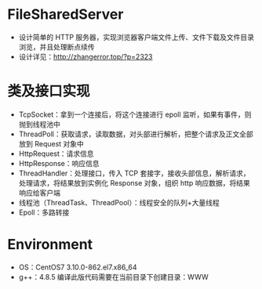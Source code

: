# FileSharedServer

- 设计简单的 HTTP 服务器，实现浏览器客户端文件上传、文件下载及文件目录浏览，并且处理断点续传
- 设计详见：http://zhangerror.top/?p=2323

# 类及接口实现

- TcpSocket：拿到一个连接后，将这个连接进行 epoll 监听，如果有事件，则抛到线程池中
- ThreadPoll：获取请求，读取数据，对头部进行解析，把整个请求及正文全部放到 Request 对象中
- HttpRequest：请求信息
- HttpResponse：响应信息
- ThreadHandler：处理接口，传入 TCP 套接字，接收头部信息，解析请求，处理请求，将结果放到实例化 Response 对象，组织 http 响应数据，将结果响应给客户端
- 线程池（ThreadTask、ThreadPool）：线程安全的队列+大量线程
- Epoll：多路转接

# Environment

- OS：CentOS7 3.10.0-862.el7.x86_64
- g++：4.8.5
编译此版代码需要在当前目录下创建目录：WWW
